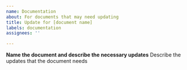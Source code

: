 ```yaml
---
name: Documentation
about: For documents that may need updating
title: Update for [document name]
labels: documentation
assignees: ''

---
```


**Name the document and describe the necessary updates**
Describe the updates that the document needs

